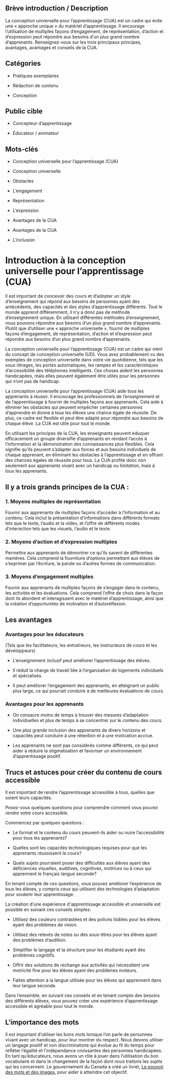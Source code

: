 ## **Brève introduction / Description**

La conception universelle pour l’apprentissage (CUA) est un cadre qui évite une « approche unique » du matériel d’apprentissage. Il encourage l’utilisation de multiples façons d’engagement, de représentation, d’action et d’expression peut répondre aux besoins d’un plus grand nombre d’apprenants. Renseignez-vous sur les trois principaux principes, avantages, avantages et conseils de la CUA.

## **Catégories**

- Pratiques exemplaires

- Rédaction de contenu

- Conception

## **Public cible**

- Concepteur d’apprentissage

- Éducateur / animateur

## **Mots-clés**

- Conception universelle pour l’apprentissage (CUA)

- Conception universelle

- Obstacles

- L’engagement

- Représentation

- L’expression

- Avantages de la CUA

- Avantages de la CUA

- L’inclusion

# Introduction à la conception universelle pour l’apprentissage (CUA)

Il est important de concevoir des cours et d’adopter un style d’enseignement qui répond aux besoins de personnes ayant des antécédents, des capacités et des styles d’apprentissage différents. Tout le monde apprend différemment, il n’y a donc pas de méthode d’enseignement unique. En utilisant différentes méthodes d’enseignement, nous pouvons répondre aux besoins d’un plus grand nombre d’apprenants. Plutôt que d’utiliser une « approche universelle », fournir de multiples façons d’engagement, de représentation, d’action et d’expression peut répondre aux besoins d’un plus grand nombre d’apprenants.

La conception universelle pour l’apprentissage (CUA) est un cadre qui vient du concept de conception universelle (UD). Vous avez probablement vu des exemples de conception universelle dans votre vie quotidienne, tels que les sous-titrages, les portes automatiques, les rampes et les caractéristiques d’accessibilité des téléphones intelligents. Ces choses aident les personnes handicapées, mais elles peuvent également être utiles pour les personnes qui n’ont pas de handicap.

La conception universelle pour l’apprentissage (CUA) aide tous les apprenants à réussir. Il encourage les professionnels de l’enseignement et de l’apprentissage à fournir de multiples façons aux apprenants. Cela aide à éliminer les obstacles qui peuvent empêcher certaines personnes d’apprendre et donne à tous les élèves une chance égale de réussite. De plus, ce cadre est flexible et peut être adapté pour répondre aux besoins de chaque élève. La CUA est utile pour tout le monde.

En utilisant les principes de la CUA, les enseignants peuvent éduquer efficacement un groupe diversifié d’apprenants en rendant l’accès à l’information et la démonstration des connaissances plus flexibles. Cela signifie qu’ils peuvent s’adapter aux forces et aux besoins individuels de chaque apprenant, en éliminant les obstacles à l’apprentissage et en offrant des chances égales de réussite pour tous. La CUA profite donc non seulement aux apprenants vivant avec un handicap ou limitation, mais à tous les apprenants.

## Il y a trois grands principes de la CUA :

### 1. Moyens multiples de représentation

Fournir aux apprenants de multiples façons d’accéder à l’information et au contenu. Cela inclut la présentation d’informations dans différents formats tels que le texte, l’audio et la vidéo, et l’offre de différents modes d’interaction tels que les visuels, l’audio et le texte.

### 2. Moyens d’action et d’expression multiples

Permettre aux apprenants de démontrer ce qu’ils savent de différentes manières. Cela comprend la fourniture d’options permettant aux élèves de s’exprimer par l’écriture, la parole ou d’autres formes de communication.

### 3. Moyens d’engagement multiples

Fournir aux apprenants de multiples façons de s’engager dans le contenu, les activités et les évaluations. Cela comprend l’offre de choix dans la façon dont ils abordent et interagissent avec le matériel d’apprentissage, ainsi que la création d’opportunités de motivation et d’autoréflexion.

## Les avantages 

### Avantages pour les éducateurs

(Tels que les facilitateurs, les entraîneurs, les instructeurs de cours et les développeurs)

- L’enseignement inclusif peut améliorer l’apprentissage des élèves.

- Il réduit la charge de travail liée à l’organisation de logements individuels et spécialisés.

- Il peut améliorer l’engagement des apprenants, en atteignant un public plus large, ce qui pourrait conduire à de meilleures évaluations de cours.

### Avantages pour les apprenants

- On consacre moins de temps à trouver des mesures d’adaptation individuelles et plus de temps à se concentrer sur le contenu des cours.

- Une plus grande inclusion des apprenants de divers horizons et capacités peut conduire à une rétention et à une motivation accrue.

- Les apprenants ne sont pas considérés comme différents, ce qui peut aider à réduire la stigmatisation et favoriser un environnement d’apprentissage positif.

## Trucs et astuces pour créer du contenu de cours accessible

Il est important de rendre l’apprentissage accessible à tous, quelles que soient leurs capacités.

Posez-vous quelques questions pour comprendre comment vous pouvez rendre votre cours accessible.

Commencez par quelques questions :

- Le format et le contenu du cours peuvent-ils aider ou nuire l’accessibilité pour tous les apprenants?

- Quelles sont les capacités technologiques requises pour que les apprenants réussissent le cours?

- Quels sujets pourraient poser des difficultés aux élèves ayant des déficiences visuelles, auditives, cognitives, motrices ou à ceux qui apprennent le français langue seconde?

En tenant compte de ces questions, vous pouvez améliorer l’expérience de tous les élèves, y compris ceux qui utilisent des technologies d’adaptation pour soutenir leur apprentissage.

La création d’une expérience d'apprentissage accessible et universelle est possible en suivant ces conseils simples:

- Utilisez des couleurs contrastées et des polices lisibles pour les élèves ayant des problèmes de vision.

<!-- -->

- Utilisez des relevés de notes ou des sous-titres pour les élèves ayant des problèmes d’audition.

- Simplifier le langage et la structure pour les étudiants ayant des problèmes cognitifs.

- Offrir des solutions de rechange aux activités qui nécessitent une motricité fine pour les élèves ayant des problèmes moteurs.

- Faites attention à la langue utilisée pour les élèves qui apprennent dans leur langue seconde.

Dans l’ensemble, en suivant ces conseils et en tenant compte des besoins des différents élèves, vous pouvez créer une expérience d’apprentissage accessible et agréable pour tout le monde.

## L’importance des mots

Il est important d’utiliser les bons mots lorsque l’on parle de personnes vivant avec un handicap, pour leur montrer du respect. Nous devons utiliser un langage positif et non discriminatoire qui évolue au fil du temps pour refléter l’égalité et l’indépendance croissantes des personnes handicapées. En tant qu’éducateurs, nous avons un rôle à jouer dans l’utilisation du bon vocabulaire et dans le changement de la façon dont nous traitons les sujets qui les concernent. Le gouvernement du Canada a créé un livret, [Le pouvoir des mots et des images](https://www.canada.ca/fr/emploi-developpement-social/programmes/invalidite/cra/mots-images.html), pour aider à atteindre cet objectif.
